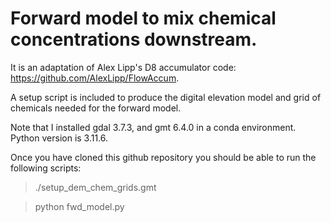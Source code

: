# Forward model to mix chemical concentrations downstream. 


It is an adaptation of Alex Lipp's D8 accumulator code: https://github.com/AlexLipp/FlowAccum.

A setup script is included to produce the digital elevation model and grid of chemicals needed for the forward model. 

Note that I installed gdal 3.7.3, and gmt 6.4.0 in a conda environment. Python version is 3.11.6.

Once you have cloned this github repository you should be able to run the following scripts:

> ./setup_dem_chem_grids.gmt

> python fwd_model.py
